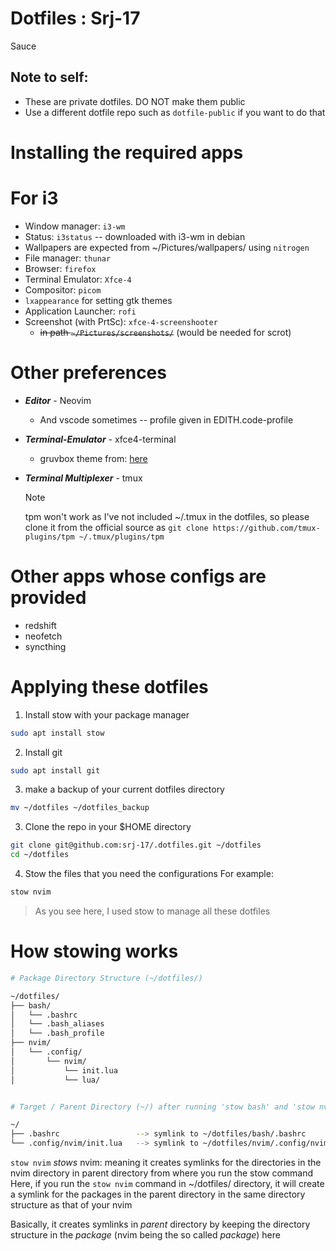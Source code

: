 # Dotfiles : Srj-17
Sauce
## Note to self:
- These are private dotfiles. DO NOT make them public
- Use a different dotfile repo such as `dotfile-public` if you want to do that

# Installing the required apps
# For i3
- Window manager: `i3-wm`
- Status: `i3status` -- downloaded with i3-wm in debian
- Wallpapers are expected from ~/Pictures/wallpapers/ using `nitrogen`
- File manager: `thunar`
- Browser: `firefox`
- Terminal Emulator: `Xfce-4`
- Compositor: `picom`
- `lxappearance` for setting gtk themes
- Application Launcher: `rofi`
- Screenshot (with PrtSc): `xfce-4-screenshooter` 
    - ~~in path `~/Pictures/screenshots/`~~ (would be needed for scrot)

# Other preferences
- ***Editor*** - Neovim
    - And vscode sometimes -- profile given in EDITH.code-profile

- ***Terminal-Emulator*** - xfce4-terminal
    - gruvbox theme from: [here](https://github.com/xelser/gruvbox-xfce4-terminal)
- ***Terminal Multiplexer*** - tmux
    > [!NOTE]
    > tpm won't work as I've not included ~/.tmux in the dotfiles, so please clone
    > it from the official source as `git clone https://github.com/tmux-plugins/tpm ~/.tmux/plugins/tpm`

# Other apps whose configs are provided
- redshift
- neofetch
- syncthing 

# Applying these dotfiles
1. Install stow with your package manager
```bash
sudo apt install stow
```
2. Install git
```bash
sudo apt install git
```
3. make a backup of your current dotfiles directory
```bash
mv ~/dotfiles ~/dotfiles_backup
```
3. Clone the repo in your $HOME directory
```bash
git clone git@github.com:srj-17/.dotfiles.git ~/dotfiles
cd ~/dotfiles
```
4. Stow the files that you need the configurations 
For example:
```bash
stow nvim
```

> As you see here, I used stow to manage all these dotfiles
# How stowing works
```bash
# Package Directory Structure (~/dotfiles/)

~/dotfiles/
├── bash/
│   └── .bashrc
│   └── .bash_aliases
│   └── .bash_profile
├── nvim/
│   └── .config/
│       └── nvim/
│           └── init.lua
│           └── lua/


# Target / Parent Directory (~/) after running 'stow bash' and 'stow nvim'

~/
├── .bashrc                 --> symlink to ~/dotfiles/bash/.bashrc
└── .config/nvim/init.lua   --> symlink to ~/dotfiles/nvim/.config/nvim/init.lua
```

`stow nvim` *stows* nvim: meaning it creates symlinks for the directories in the nvim 
directory in parent directory from where you run the stow command 
Here, if you run the `stow nvim` command in ~/dotfiles/ directory, it will create
a symlink for the packages in the parent directory in the same directory structure
as that of your nvim

Basically, it creates symlinks in *parent* directory by keeping the directory 
structure in the *package* (nvim being the so called *package*) here


